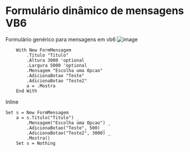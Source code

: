 # Formulário dinâmico de mensagens VB6
Formulário genérico para mensagens em vb6
![image](https://user-images.githubusercontent.com/60496134/125962549-2decf1c0-fc6f-4ed8-96e5-acbdcc316a30.png)
```` 
    With New FormMensagem
        .Titulo "Titulo"
        .Altura 3000 'optional
        .Largura 5000 'optional
        .Mensagem "Escolha uma Opcao"
        .AdicionaBotao "Teste"
        .AdicionaBotao "Teste2"
        a = .Mostra
    End With
````

Inline
````    
Set s = New FormMensagem
    a = s.Titulo("Titulo") _
        .Mensagem("Escolha uma Opcao") _
        .AdicionaBotao("Teste", 500) _
        .AdicionaBotao("Teste2", 3000) _
        .Mostra()
    Set s = Nothing
````
